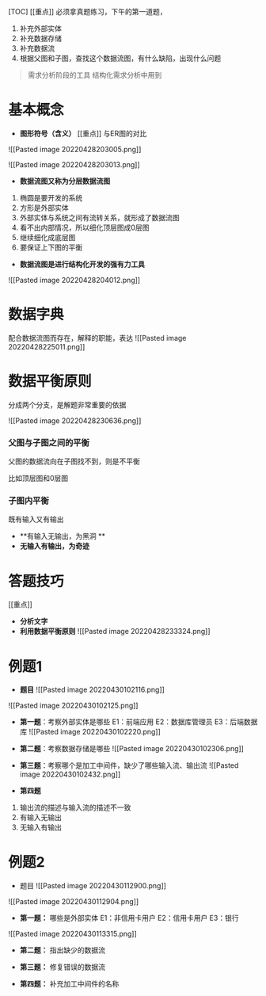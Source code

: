 [TOC]
[[重点]]
必须拿真题练习，下午的第一道题，
1. 补充外部实体
2. 补充数据存储
3. 补充数据流
4. 根据父图和子图，查找这个数据流图，有什么缺陷，出现什么问题


> 需求分析阶段的工具
> 结构化需求分析中用到

# 基本概念
* **图形符号（含义）**
[[重点]] 与ER图的对比

![[Pasted image 20220428203005.png]]

![[Pasted image 20220428203013.png]]


* **数据流图又称为分层数据流图**
1. 椭圆是要开发的系统
2. 方形是外部实体
3. 外部实体与系统之间有流转关系，就形成了数据流图
4. 看不出内部情况，所以细化顶层图成0层图
5. 继续细化成底层图
6. 要保证上下图的平衡

* **数据流图是进行结构化开发的强有力工具**

![[Pasted image 20220428204012.png]]


# 数据字典
配合数据流图而存在，解释的职能，表达
![[Pasted image 20220428225011.png]]

# 数据平衡原则
分成两个分支，是解题非常重要的依据

![[Pasted image 20220428230636.png]]


### 父图与子图之间的平衡
父图的数据流向在子图找不到，则是不平衡

比如顶层图和0层图

### 子图内平衡
既有输入又有输出

* **有输入无输出，为黑洞 **
* **无输入有输出，为奇迹**


# 答题技巧
[[重点]]
* **分析文字**
* **利用数据平衡原则**
![[Pasted image 20220428233324.png]] 

# 例题1
* **题目**
![[Pasted image 20220430102116.png]]

![[Pasted image 20220430102125.png]]

* **第一题**：考察外部实体是哪些
E1：前端应用
E2：数据库管理员
E3：后端数据库
![[Pasted image 20220430102220.png]]


* **第二题**：考察数据存储是哪些
![[Pasted image 20220430102306.png]]

* **第三题**：考察哪个是加工中间件，缺少了哪些输入流、输出流
![[Pasted image 20220430102432.png]]

* **第四题**
1. 输出流的描述与输入流的描述不一致
2. 有输入无输出
3. 无输入有输出

 # 例题2
* 题目
![[Pasted image 20220430112900.png]]

![[Pasted image 20220430112904.png]]

* **第一题：** 哪些是外部实体
E1：非信用卡用户
E2：信用卡用户
E3：银行

![[Pasted image 20220430113315.png]]

* **第二题：** 指出缺少的数据流


* **第三题：** 修复错误的数据流

* **第四题：** 补充加工中间件的名称